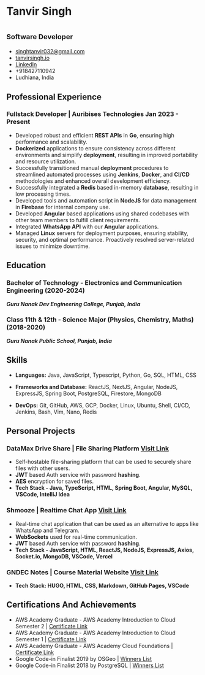<!-- The (first) h1 will be used as the <title> of the HTML page -->

# Tanvir Singh

<!-- Additional job role information -->

# <span style="font-size:18px;">Software Developer</span>

<!-- The unordered list immediately after the h1 will be formatted on a single line.
It is intended to be used for contact details -->

- [singhtanvir032@gmail.com](mailto:singhtanvir032@gmail.com)
- [tanvirsingh.io](http://www.tanvirsingh.io)
- [LinkedIn](https://www.linkedin.com/in/tanvir-singh-b21032236/)
- +918427110942
- Ludhiana, India

## Professional Experience

### <span>Fullstack Developer | Auribises Technologies </span> <span>Jan 2023 - Present</span> 

- Developed robust and efficient **REST APIs** in **Go**, ensuring high performance and scalability.
- **Dockerized** applications to ensure consistency across different environments and simplify **deployment**, resulting in improved portability and resource utilization.
- Successfully transitioned manual **deployment** procedures to streamlined automated processes using **Jenkins**, **Docker**, and **CI/CD** methodologies and enhanced overall development efficiency.
- Successfully integrated a **Redis** based in-memory **database**, resulting in low processing times.
- Developed tools and automation script in **NodeJS** for data management in **Firebase** for internal company use.
- Developed **Angular** based applications using shared codebases with other team members to fulfill client requirements.
- Integrated **WhatsApp API** with our **Angular** applications.
- Managed **Linux** servers for deployment purposes, ensuring stability, security, and optimal performance. Proactively resolved server-related issues to minimize downtime.

## Education

### Bachelor of Technology - Electronics and Communication Engineering <span>(2020-2024)</span>

**_Guru Nanak Dev Engineering College, Punjab, India_**

### Class 11th & 12th - Science Major (Physics, Chemistry, Maths) <span>(2018-2020)</span>

**_Guru Nanak Public School, Punjab, India_**

## Skills

- **Languages:** Java, JavaScript, Typescript, Python, Go, SQL, HTML, CSS

- **Frameworks and Database:** ReactJS, NextJS, Angular, NodeJS, ExpressJS, Spring Boot, PostgreSQL, Firestore, MongoDB

- **DevOps:** Git, GitHub, AWS, GCP, Docker, Linux, Ubuntu, Shell, CI/CD, Jenkins, Bash, Vim, Nano, Redis

## Personal Projects

### DataMax Drive Share | File Sharing Platform [Visit Link](https://github.com/TanvirSingh007/DataMax-DriveShare)

- Self-hostable file-sharing platform that can be used to securely share files with other users.
- **JWT** based Auth service with password **hashing**.
- **AES** encryption for saved files.
- **Tech Stack - Java, TypeScript, HTML, Spring Boot, Angular, MySQL, VSCode, IntelliJ Idea**

### Shmooze | Realtime Chat App [Visit Link](https://shmooze.tanvirsingh.io/signin)

- Real-time chat application that can be used as an alternative to apps like WhatsApp and Telegram.
- **WebSockets** used for real-time communication.
- **JWT** based Auth service with password **hashing**.
- **Tech Stack - JavaScript, HTML, ReactJS, NodeJS, ExpressJS, Axios, Socket.io, MongoDB, VSCode, Vercel**

### GNDEC Notes | Course Material Website [Visit Link](https://www.gndecnotes.com/)

[//]: # "- **Markdown** based text formatting."

- **Tech Stack: HUGO, HTML, CSS, Markdown, GitHub Pages, VSCode**

## Certifications And Achievements

- AWS Academy Graduate - AWS Academy Introduction to Cloud Semester 2 | [Certificate Link](https://www.credly.com/badges/b408c381-10ce-41be-8c22-e0633c33a0ba/public_url)
- AWS Academy Graduate - AWS Academy Introduction to Cloud Semester 1 | [Certificate Link](https://www.credly.com/badges/47a68ad1-9e88-49bf-bc29-04aacd73ee31/public_url)
- AWS Academy Graduate - AWS Academy Cloud Foundations | [Certificate Link](https://www.credly.com/badges/e51e16db-cd2d-4f4f-835d-5e42a5f34e98/public_url)
- Google Code-in Finalist 2019 by OSGeo | [Winners List](https://codein.withgoogle.com/archive/2019/)
- Google Code-in Finalist 2018 by PostgreSQL | [Winners List](https://codein.withgoogle.com/archive/2018/)
